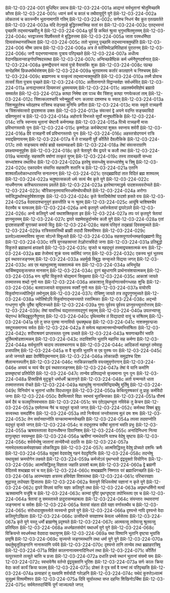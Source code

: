 BR-12-03-224-001  	युधिष्ठिर उवाच
BR-12-03-224-001a	आद्यन्तं सर्वभूतानां श्रोतुमिच्छामि कौरव
BR-12-03-224-001c	ध्यानं कर्म च कालं च तथैवायुर्युगे युगे
BR-12-03-224-002a	लोकतत्त्वं च कार्त्स्न्येन भूतानामागतिं गतिम्
BR-12-03-224-002c	सर्गश्च निधनं चैव कुत एतत्प्रवर्तते
BR-12-03-224-003a	यदि तेऽनुग्रहे बुद्धिरस्मास्विह सतां वर
BR-12-03-224-003c	एतद्भवन्तं पृच्छामि तद्भवान्प्रब्रवीतु मे
BR-12-03-224-004a	पूर्वं हि कथितं श्रुत्वा भृगुभाषितमुत्तमम्
BR-12-03-224-004c	भरद्वाजस्य विप्रर्षेस्ततो मे बुद्धिरुत्तमा
BR-12-03-224-005a	जाता परमधर्मिष्ठा दिव्यसंस्थानसंस्थिता
BR-12-03-224-005c	ततो भूयस्तु पृच्छामि तद्भवान्वक्तुमर्हति
BR-12-03-224-006  	भीष्म उवाच
BR-12-03-224-006a	अत्र ते वर्तयिष्येऽहमितिहासं पुरातनम्
BR-12-03-224-006c	जगौ यद्भगवान्व्यासः पुत्राय परिपृच्छते
BR-12-03-224-007a	अधीत्य वेदानखिलान्साङ्गोपनिषदस्तथा
BR-12-03-224-007c	अन्विच्छन्नैष्ठिकं कर्म धर्मनैपुणदर्शनात्
BR-12-03-224-008a	कृष्णद्वैपायनं व्यासं पुत्रो वैयासकिः शुकः
BR-12-03-224-008c	पप्रच्छ सन्देहमिमं छिन्नधर्मार्थसंशयम्
BR-12-03-224-009a	भूतग्रामस्य कर्तारं कालज्ञाने च निश्चयम्
BR-12-03-224-009c	ब्राह्मणस्य च यत्कृत्यं तद्भवान्वक्तुमर्हति
BR-12-03-224-010a	तस्मै प्रोवाच तत्सर्वं पिता पुत्राय पृच्छते
BR-12-03-224-010c	अतीतानागते विद्वान्सर्वज्ञः सर्वधर्मवित्
BR-12-03-224-011a	अनाद्यन्तमजं दिव्यमजरं ध्रुवमव्ययम्
BR-12-03-224-011c	अप्रतर्क्यमविज्ञेयं ब्रह्माग्रे समवर्तत
BR-12-03-224-012a	काष्ठा निमेषा दश पञ्च चैव त्रिंशत्तु काष्ठा गणयेत्कलां ताम्
BR-12-03-224-012c	त्रिंशत्कलाश्चापि भवेन्मुहूर्तो भागः कलाया दशमश्च यः स्यात्
BR-12-03-224-013a	त्रिंशन्मुहूर्तश्च भवेदहश्च रात्रिश्च सङ्ख्या मुनिभिः प्रणीता
BR-12-03-224-013c	मासः स्मृतो रात्र्यहनी च त्रिंशत्संवत्सरो द्वादशमास उक्तः
BR-12-03-224-013e	संवत्सरं द्वे अयने वदन्ति सङ्ख्याविदो दक्षिणमुत्तरं च
BR-12-03-224-014a	अहोरात्रे विभजते सूर्यो मानुषलौकिके
BR-12-03-224-014c	रात्रिः स्वप्नाय भूतानां चेष्टायै कर्मणामहः
BR-12-03-224-015a	पित्र्ये रात्र्यहनी मासः प्रविभागस्तयोः पुनः
BR-12-03-224-015c	कृष्णोऽहः कर्मचेष्टायां शुक्लः स्वप्नाय शर्वरी
BR-12-03-224-016a	दैवे रात्र्यहनी वर्षं प्रविभागस्तयोः पुनः
BR-12-03-224-016c	अहस्तत्रोदगयनं रात्रिः स्याद्दक्षिणायनम्
BR-12-03-224-017a	ये ते रात्र्यहनी पूर्वे कीर्तिते दैवलौकिके
BR-12-03-224-017c	तयोः सङ्ख्याय वर्षाग्रं ब्राह्मे वक्ष्याम्यहःक्षपे
BR-12-03-224-018a	तेषां संवत्सराग्राणि प्रवक्ष्याम्यनुपूर्वशः
BR-12-03-224-018c	कृते त्रेतायुगे चैव द्वापरे च कलौ तथा
BR-12-03-224-019a	चत्वार्याहुः सहस्राणि वर्षाणां तत्कृतं युगम्
BR-12-03-224-019c	तस्य तावच्छती सन्ध्या सन्ध्यांशश्च तथाविधः
BR-12-03-224-020a	इतरेषु ससन्ध्येषु ससन्ध्यांशेषु च त्रिषु
BR-12-03-224-020c	एकापायेन संयान्ति सहस्राणि शतानि च
BR-12-03-224-021a	एतानि शाश्वताँल्लोकान्धारयन्ति सनातनान्
BR-12-03-224-021c	एतद्ब्रह्मविदां तात विदितं ब्रह्म शाश्वतम्
BR-12-03-224-022a	चतुष्पात्सकलो धर्मः सत्यं चैव कृते युगे
BR-12-03-224-022c	नाधर्मेणागमः कश्चित्परस्तस्य प्रवर्तते
BR-12-03-224-023a	इतरेष्वागमाद्धर्मः पादशस्त्ववरोप्यते
BR-12-03-224-023c	चौरिकानृतमायाभिरधर्मश्चोपचीयते
BR-12-03-224-024a	अरोगाः सर्वसिद्धार्थाश्चतुर्वर्षशतायुषः
BR-12-03-224-024c	कृते त्रेतादिष्वेतेषां पादशो ह्रसते वयः
BR-12-03-224-025a	वेदवादाश्चानुयुगं ह्रसन्तीति च नः श्रुतम्
BR-12-03-224-025c	आयूंषि चाशिषश्चैव वेदस्यैव च यत्फलम्
BR-12-03-224-026a	अन्ये कृतयुगे धर्मास्त्रेतायां द्वापरेऽपरे
BR-12-03-224-026c	अन्ये कलियुगे धर्मा यथाशक्तिकृता इव
BR-12-03-224-027a	तपः परं कृतयुगे त्रेतायां ज्ञानमुत्तमम्
BR-12-03-224-027c	द्वापरे यज्ञमेवाहुर्दानमेव कलौ युगे
BR-12-03-224-028a	एतां द्वादशसाहस्रीं युगाख्यां कवयो विदुः
BR-12-03-224-028c	सहस्रं परिवृत्तं तद्ब्राह्मं दिवसमुच्यते
BR-12-03-224-029a	रात्रिस्तावत्तिथी ब्राह्मी तदादौ विश्वमीश्वरः
BR-12-03-224-029c	प्रलयेऽध्यात्ममाविश्य सुप्त्वा सोऽन्ते विबुध्यते
BR-12-03-224-030a	सहस्रयुगपर्यन्तमहर्यद्ब्रह्मणो विदुः
BR-12-03-224-030c	रात्रिं युगसहस्रान्तां तेऽहोरात्रविदो जनाः
BR-12-03-224-031a	प्रतिबुद्धो विकुरुते ब्रह्माक्षय्यं क्षपाक्षये
BR-12-03-224-031c	सृजते च महद्भूतं तस्माद्व्यक्तात्मकं मनः
BR-12-03-224-032a	ब्रह्म तेजोमयं शुक्रं यस्य सर्वमिदं जगत्
BR-12-03-224-032c	एकस्य भूतं भूतस्य द्वयं स्थावरजङ्गमम्
BR-12-03-224-033a	अहर्मुखे विबुद्धः सन्सृजते विद्यया जगत्
BR-12-03-224-033c	अग्र एव महाभूतमाशु व्यक्तात्मकं मनः
BR-12-03-224-034a	अभिभूयेह चार्चिष्मद्व्यसृजत्सप्त मानसान्
BR-12-03-224-034c	दूरगं बहुधागामि प्रार्थनासंशयात्मकम्
BR-12-03-224-035a	मनः सृष्टिं विकुरुते चोद्यमानं सिसृक्षया
BR-12-03-224-035c	आकाशं जायते तस्मात्तस्य शब्दो गुणो मतः
BR-12-03-224-036a	आकाशात्तु विकुर्वाणात्सर्वगन्धवहः शुचिः
BR-12-03-224-036c	बलवाञ्जायते वायुस्तस्य स्पर्शो गुणो मतः
BR-12-03-224-037a	वायोरपि विकुर्वाणाज्ज्योतिर्भूतं तमोनुदम्
BR-12-03-224-037c	रोचिष्णु जायते तत्र तद्रूपगुणमुच्यते
BR-12-03-224-038a	ज्योतिषोऽपि विकुर्वाणाद्भवन्त्यापो रसात्मिकाः
BR-12-03-224-038c	अद्भ्यो गन्धगुणा भूमिः पूर्वैषा सृष्टिरुच्यते
BR-12-03-224-039a	गुणाः पूर्वस्य पूर्वस्य प्राप्नुवन्त्युत्तरोत्तरम्
BR-12-03-224-039c	तेषां यावत्तिथं यद्यत्तत्तत्तावद्गुणं स्मृतम्
BR-12-03-224-040a	उपलभ्याप्सु चेद्गन्धं केचिद्ब्रूयुरनैपुणात्
BR-12-03-224-040c	पृथिव्यामेव तं विद्यादापो वायुं च संश्रितम्
BR-12-03-224-041a	एते तु सप्त पुरुषा नानाविर्याः पृथक्पृथक्
BR-12-03-224-041c	नाशक्नुवन्प्रजाः स्रष्टुमसमागम्य सर्वतः
BR-12-03-224-042a	ते समेत्य महात्मानमन्योन्यमभिसंश्रिताः
BR-12-03-224-042c	शरीराश्रयणं प्राप्तास्ततः पुरुष उच्यते
BR-12-03-224-043a	श्रयणाच्छरीरं भवति मूर्तिमत्षोडशात्मकम्
BR-12-03-224-043c	तदाविशन्ति भूतानि महान्ति सह कर्मणा
BR-12-03-224-044a	सर्वभूतानि चादाय तपसश्चरणाय च
BR-12-03-224-044c	आदिकर्ता महाभूतं तमेवाहुः प्रजापतिम्
BR-12-03-224-045a	स वै सृजति भूतानि स एव पुरुषः परः
BR-12-03-224-045c	अजो जनयते ब्रह्मा देवर्षिपितृमानवान्
BR-12-03-224-046a	लोकान्नदीः समुद्रांश्च दिशः शैलान्वनस्पतीन्
BR-12-03-224-046c	नरकिन्नररक्षांसि वयःपशुमृगोरगान्
BR-12-03-224-046e	अव्ययं च व्ययं चैव द्वयं स्थावरजङ्गमम्
BR-12-03-224-047a	तेषां ये यानि कर्माणि प्राक्सृष्ट्यां प्रतिपेदिरे
BR-12-03-224-047c	तान्येव प्रतिपद्यन्ते सृज्यमानाः पुनः पुनः
BR-12-03-224-048a	हिंस्राहिंस्रे मृदुक्रूरे धर्माधर्मे ऋतानृते
BR-12-03-224-048c	अतो यन्मन्यते धाता तस्मात्तत्तस्य रोचते
BR-12-03-224-049a	महाभूतेषु नानात्वमिन्द्रियार्थेषु मूर्तिषु
BR-12-03-224-049c	विनियोगं च भूतानां धातैव विदधात्युत
BR-12-03-224-050a	केचित्पुरुषकारं तु प्राहुः कर्मविदो जनाः
BR-12-03-224-050c	दैवमित्यपरे विप्राः स्वभावं भूतचिन्तकाः
BR-12-03-224-051a	पौरुषं कर्म दैवं च फलवृत्तिस्वभावतः
BR-12-03-224-051c	त्रय एतेऽपृथग्भूता नविवेकं तु केचन
BR-12-03-224-052a	एवमेतच्च नैवं च यद्भूतं सृजते जगत्
BR-12-03-224-052c	कर्मस्था विषमं ब्रूयुः सत्त्वस्थाः समदर्शिनः
BR-12-03-224-053a	तपो निःश्रेयसं जन्तोस्तस्य मूलं दमः शमः
BR-12-03-224-053c	तेन सर्वानवाप्नोति यान्कामान्मनसेच्छति
BR-12-03-224-054a	तपसा तदवाप्नोति यद्भूतं सृजते जगत्
BR-12-03-224-054c	स तद्भूतश्च सर्वेषां भूतानां भवति प्रभुः
BR-12-03-224-055a	ऋषयस्तपसा वेदानध्यैषन्त दिवानिशम्
BR-12-03-224-055c	अनादिनिधना नित्या वागुत्सृष्टा स्वयम्भुवा
BR-12-03-224-056a	ऋषीणां नामधेयानि याश्च वेदेषु सृष्टयः
BR-12-03-224-056c	शर्वर्यन्तेषु जातानां तान्येवैभ्यो ददाति सः
BR-12-03-224-057a	नामभेदस्तपःकर्मयज्ञाख्या लोकसिद्धयः
BR-12-03-224-057c	आत्मसिद्धिस्तु वेदेषु प्रोच्यते दशभिः क्रमैः
BR-12-03-224-058a	यदुक्तं वेदवादेषु गहनं वेददृष्टिभिः
BR-12-03-224-058c	तदन्तेषु यथायुक्तं क्रमयोगेन लक्ष्यते
BR-12-03-224-059a	कर्मजोऽयं पृथग्भावो द्वंद्वयुक्तो वियोगिनः
BR-12-03-224-059c	आत्मसिद्धिस्तु विज्ञाता जहाति प्रायशो बलम्
BR-12-03-224-060a	द्वे ब्रह्मणी वेदितव्ये शब्दब्रह्म परं च यत्
BR-12-03-224-060c	शब्दब्रह्मणि निष्णातः परं ब्रह्माधिगच्छति
BR-12-03-224-061a	आरम्भयज्ञाः क्षत्रस्य हविर्यज्ञा विशस्तथा
BR-12-03-224-061c	परिचारयज्ञाः शूद्रास्तु तपोयज्ञा द्विजातयः
BR-12-03-224-062a	त्रेतायुगे विधिस्त्वेषां यज्ञानां न कृते युगे
BR-12-03-224-062c	द्वापरे विप्लवं यान्ति यज्ञाः कलियुगे तथा
BR-12-03-224-063a	अपृथग्धर्मिणो मर्त्या ऋक्सामानि यजूंषि च
BR-12-03-224-063c	काम्यां पुष्टिं पृथग्दृष्ट्वा तपोभिस्तप एव च
BR-12-03-224-064a	त्रेतायां तु समस्तास्ते प्रादुरासन्महाबलाः
BR-12-03-224-064c	संयन्तारः स्थावराणां जङ्गमानां च सर्वशः
BR-12-03-224-065a	त्रेतायां संहता ह्येते यज्ञा वर्णास्तथैव च
BR-12-03-224-065c	संरोधादायुषस्त्वेते व्यस्यन्ते द्वापरे युगे
BR-12-03-224-066a	दृश्यन्ते नापि दृश्यन्ते वेदाः कलियुगेऽखिलाः
BR-12-03-224-066c	उत्सीदन्ते सयज्ञाश्च केवला धर्मसेतवः
BR-12-03-224-067a	कृते युगे यस्तु धर्मो ब्राह्मणेषु प्रदृश्यते
BR-12-03-224-067c	आत्मवत्सु तपोवत्सु श्रुतवत्सु प्रतिष्ठितः
BR-12-03-224-068a	अधर्मव्रतसंयोगं यथाधर्मं युगे युगे
BR-12-03-224-068c	विक्रियन्ते स्वधर्मस्था वेदवादा यथायुगम्
BR-12-03-224-069a	यथा विश्वानि भूतानि वृष्ट्या भूयांसि प्रावृषि
BR-12-03-224-069c	सृज्यन्ते जङ्गमस्थानि तथा धर्मा युगे युगे
BR-12-03-224-070a	यथर्तुष्वृतुलिङ्गानि नानारूपाणि पर्यये
BR-12-03-224-070c	दृश्यन्ते तानि तान्येव तथा ब्रह्माहरात्रिषु
BR-12-03-224-071a	विहितं कालनानात्वमनादिनिधनं तथा
BR-12-03-224-071c	कीर्तितं यत्पुरस्तात्ते तत्सूते चात्ति च प्रजाः
BR-12-03-224-072a	दधाति प्रभवे स्थानं भूतानां संयमो यमः
BR-12-03-224-072c	स्वभावेनैव वर्तन्ते द्वंद्वयुक्तानि भूरिशः
BR-12-03-224-073a	सर्गः कालः क्रिया वेदाः कर्ता कार्यं क्रिया फलम्
BR-12-03-224-073c	प्रोक्तं ते पुत्र सर्वं वै यन्मां त्वं परिपृच्छसि
BR-12-03-224-074a	प्रत्याहारं तु वक्ष्यामि शर्वर्यादौ गतेऽहनि
BR-12-03-224-074c	यथेदं कुरुतेऽध्यात्मं सुसूक्ष्मं विश्वमीश्वरः
BR-12-03-224-075a	दिवि सूर्यास्तथा सप्त दहन्ति शिखिनोऽर्चिषा
BR-12-03-224-075c	सर्वमेतत्तदार्चिर्भिः पूर्णं जाज्वल्यते जगत्

